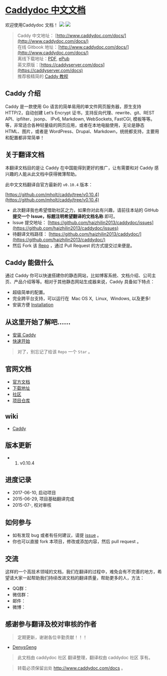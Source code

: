 # [Caddydoc 中文文档](http://www.caddydoc.com/docs/)
欢迎使用Caddydoc 文档！ [![](https://img.shields.io/github/forks/0532/nodejs.svg)](https://github.com/haizhilin2013/caddydoc) [![](https://img.shields.io/github/stars/0532/nodejs.svg)](https://github.com/haizhilin2013/caddydoc/stargazers)

> Caddy 中文地址： [http://www.caddydoc.com/docs/](http://www.caddydoc.com/docs/)  
> 在线 Gitbook 地址：[http://www.caddydoc.com/docs/](http://www.caddydoc.com/docs/)  
> 离线下载地址：[PDF](http://www.caddydoc.com/docs/), [ePub](http://www.caddydoc.com/docs/)   
> 英文原版：[https://caddyserver.com/docs](https://caddyserver.com/docs)  
> 推荐极精简的 [Caddy 教程](https://github.com/caddyserver/examples) 

## Caddy 介绍

Caddy 是一款使用 Go 语言的简单易用的单文件网页服务器，原生支持 HTTP/2，自动创建 Let’s Encrypt 证书，支持反向代理、rewrite、git、REST API、ipfilter、jsonp、 IPv6, Markdown, WebSockets, FastCGI, 模板等等。 等，非常适合各种轻量级的网页应用，或者在本地电脑使用，无论是静态 HTML、图片，或者是 WordPress、Drupal、Markdown，统统都支持，主要用和配置都非常简单！


## 关于翻译文档

本翻译文档目的是让 Caddy 在中国能得到更好的推广，让有需要和对 Caddy 感兴趣的人能从此文档中获得微薄帮助。

此中文文档翻译自官方最新的 `v0.10.4` 版本：

[https://github.com/mholt/caddy/tree/v0.10.4](https://github.com/mholt/caddy/tree/v0.10.4)


- 此次翻译我也希望借助社区之力，如果你对此有兴趣，请前往本站的 GitHub **提交一个 Issue，标题注明希望翻译的文档名称** 即可。
- Issue 提交地址： [https://github.com/haizhilin2013/caddydoc/issues](https://github.com/haizhilin2013/caddydoc/issues)
- 待翻译文档路径： [https://github.com/haizhilin2013/caddydoc/](https://github.com/haizhilin2013/caddydoc/)
- 然后 Fork 该 [Repo](https://github.com/haizhilin2013/caddydoc) ，通过 Pull Request 的方式提交过来便是。

## Caddy 能做什么

通过 Caddy 你可以快速搭建你的静态网站，比如博客系统、文档介绍、公司主页、产品介绍等等。相对于其他静态网站生成器来说，Caddy 具备如下特点：

  * 超级简单的配置。
  * 完全跨平台支持，可以运行在 <i class="fa fa-apple"></i>&nbsp;Mac OS&nbsp;X, <i class="fa fa-linux"></i>&nbsp;Linux, <i class="fa fa-windows"></i>&nbsp;Windows, 以及更多!
  * 安装方便 [Installation](/doc/overview/installing/)

## 从这里开始了解吧……

 * [安装 Caddy](https://github.com/haizhilin2013/caddydoc)
 * [快速开始](https://github.com/haizhilin2013/caddydoc)

> 对了，别忘记了给该 `Repo` 一个 `Star` 。

## 官网文档

- [官方文档](https://caddyserver.com/docs)
- [下载地址](https://caddyserver.com/download)
- [社区](https://caddy.community/)
- [项目仓库](https://github.com/mholt/caddy)

## wiki

- [Caddy](https://github.com/mholt/caddy/wiki)

## 版本更新
- 1. v0.10.4

## 进度记录

- 2017-06-10, 启动项目
- 2015-06-29, 项目基础翻译完成
- 2015-07-, 校对审核

## 如何参与

- 如有发现 bug 或者有任何建议，请提 [issue](https://github.com/haizhilin2013/caddydoc) 。
- 你也可以直接 fork 本项目，修改或添加内容，然后 pull request 。


## 交流

这样的一个高技术领域的文档，我们在翻译的过程中，难免会有不完善的地方，希望请大家一起帮助我们持续改进文档的翻译质量，帮助更多的人，方法：

- QQ群：
- 微信群：
- 邮件：
- 微博：

## 感谢参与翻译及校对审核的作者

> 定期更新，谢谢各位辛勤贡献！！！

* [DenysGeng](https://github.com/)

> 此文档由 caddydoc 社区 翻译整理，翻译权由 caddydoc 社区 享有。

> 转载必须保留出处 http://www.caddydoc.com/docs 。

